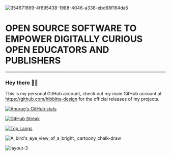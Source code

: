 ![354671669-4f695438-1988-4046-a338-ebd68f164da5](https://github.com/user-attachments/assets/f76d0c40-ce52-4479-83d3-b1fbea823853)

<h1>OPEN SOURCE SOFTWARE TO EMPOWER DIGITALLY CURIOUS OPEN EDUCATORS AND PUBLISHERS</h1>

---

### Hey there 👋🏼

This is my personal GitHub account, check out my main GitHub account at https://github.com/hibbitts-design for the official releases of my projects.

[![Anurag's GitHub stats](https://github-readme-stats.vercel.app/api?username=paulhibbitts)](https://github.com/anuraghazra/github-readme-stats)

[![GitHub Streak](https://streak-stats.demolab.com/?user=paulhibbitts)](https://git.io/streak-stats)

[![Top Langs](https://github-readme-stats.vercel.app/api/top-langs/?username=paulhibbitts)](https://github.com/anuraghazra/github-readme-stats)

<!--
**paulhibbitts/paulhibbitts** is a ✨ _special_ ✨ repository because its `README.md` (this file) appears on your GitHub profile.

Here are some ideas to get you started:

- 🔭 I’m currently working on ...
- 🌱 I’m currently learning ...
- 👯 I’m looking to collaborate on ...
- 🤔 I’m looking for help with ...
- 💬 Ask me about ...
- 📫 How to reach me: ...
- 😄 Pronouns: ...
- ⚡ Fun fact: ...

-->

![A_bird's_eye_view_of_a_bright,_cartoony_chalk-draw](https://github.com/user-attachments/assets/25705959-b79e-494e-8324-628d87f1fe89)

![layout-3](https://github.com/user-attachments/assets/9be9af67-ac7a-4365-b3b9-86a904206d5b)
